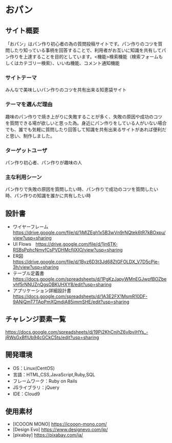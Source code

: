 # おパン

## サイト概要
「おパン」はパン作り初心者の為の質問投稿サイトです。パン作りのコツを質問したり知っている事柄を回答することで、利用者がお互いに知識を共有してパン作りを上達することを目的としています。<機能>検索機能（検索フォームもしくはカテゴリー検索）、いいね機能、コメント通知機能

### サイトテーマ
みんなで美味しいパン作りのコツを共有出来る知恵袋サイト

### テーマを選んだ理由
趣味のパン作りで焼き上がりに失敗することが多く、失敗の原因や成功のコツを質問できる場が欲しいと思った為。身近にパン作りをしている人がいない場合でも、誰でも気軽に質問したり回答して知識を共有出来るサイトがあれば便利だと思い、制作しました。

### ターゲットユーザ
パン作り初心者、パン作りが趣味の人

### 主な利用シーン
パン作りで失敗の原因を質問したい時、パン作りで成功のコツを質問したい時、パン作りの知識を誰かに共有したい時

## 設計書
- ワイヤーフレーム　https://drive.google.com/file/d/1jMlZEgh1x5B3wVn9rNQtek6tR7kBOxpu/view?usp=sharing
- UI Flows　https://drive.google.com/file/d/1jn6TK-RSBsPphcNmyfCsPVDHMcfjlXIO/view?usp=sharing
- ER図　https://drive.google.com/file/d/1Byz6D3t3Jd68ZtGFOLDX_V7D5cPje-3h/view?usp=sharing
- テーブル定義書　https://docs.google.com/spreadsheets/d/1PgKzJapyWMnEGJwpfBOZbevhf5rNNUZnQgsOBKUHXY8/edit?usp=sharing
- アプリケーション詳細設計書　https://docs.google.com/spreadsheets/d/1A3E2FX1MsmR10DF-9ANiQmT7TApPmXQmdjA85immSHE/edit?usp=sharing

## チャレンジ要素一覧
https://docs.google.com/spreadsheets/d/19Pj2KhCnjhZ6vlbviHYs_-jRWsGxBfIUb94cGCkC5ts/edit?usp=sharing

## 開発環境
- OS：Linux(CentOS)
- 言語：HTML,CSS,JavaScript,Ruby,SQL
- フレームワーク：Ruby on Rails
- JSライブラリ：jQuery
- IDE：Cloud9

## 使用素材
- [ICOOON MONO] https://icooon-mono.com/
- [Design Evo] https://www.designevo.com/jp/
- [pixabay] https://pixabay.com/ja/
